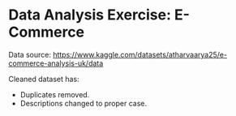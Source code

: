 # Data Analysis Exercise: E-Commerce

Data source: https://www.kaggle.com/datasets/atharvaarya25/e-commerce-analysis-uk/data

Cleaned dataset has:
- Duplicates removed.
- Descriptions changed to proper case.

